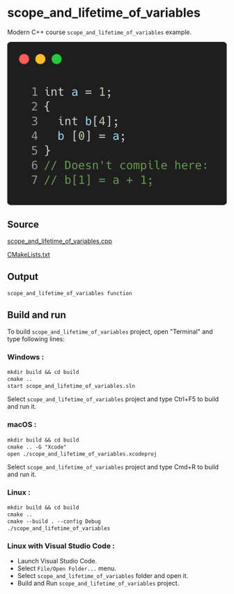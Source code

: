 # scope_and_lifetime_of_variables

Modern C++ course `scope_and_lifetime_of_variables` example.

![scope_and_lifetime_of_variables](../../../docs/pictures/language_basics/scope_and_lifetime_of_variables.png)

## Source

[scope_and_lifetime_of_variables.cpp](scope_and_lifetime_of_variables.cpp)

[CMakeLists.txt](CMakeLists.txt)

## Output

```
scope_and_lifetime_of_variables function
```

## Build and run

To build `scope_and_lifetime_of_variables` project, open "Terminal" and type following lines:

### Windows :

``` shell
mkdir build && cd build
cmake .. 
start scope_and_lifetime_of_variables.sln
```

Select `scope_and_lifetime_of_variables` project and type Ctrl+F5 to build and run it.

### macOS :

``` shell
mkdir build && cd build
cmake .. -G "Xcode"
open ./scope_and_lifetime_of_variables.xcodeproj
```

Select `scope_and_lifetime_of_variables` project and type Cmd+R to build and run it.

### Linux :

``` shell
mkdir build && cd build
cmake .. 
cmake --build . --config Debug
./scope_and_lifetime_of_variables
```

### Linux with Visual Studio Code :

* Launch Visual Studio Code.
* Select `File/Open Folder...` menu.
* Select `scope_and_lifetime_of_variables` folder and open it.
* Build and Run `scope_and_lifetime_of_variables` project.
